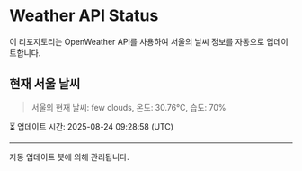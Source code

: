 
# Weather API Status

이 리포지토리는 OpenWeather API를 사용하여 서울의 날씨 정보를 자동으로 업데이트합니다.

## 현재 서울 날씨
> 서울의 현재 날씨: few clouds, 온도: 30.76°C, 습도: 70%

⏳ 업데이트 시간: 2025-08-24 09:28:58 (UTC)

---
자동 업데이트 봇에 의해 관리됩니다.
